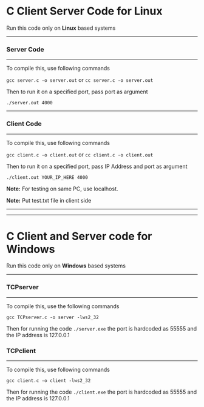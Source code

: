 <h1>C Client Server Code for Linux</h1>

<p>Run this code only on <b>Linux</b> based systems</p>
<hr>
<h3>Server Code</h4><hr>
<p>To compile this, use following commands</p>
<p>
<code>gcc server.c -o server.out</code> or <code>cc server.c -o server.out</code>
</p>
<p>Then to run it on a specified port, pass port as argument</p>
<p>
<code>./server.out 4000</code>
</p>
<hr>
<h3>Client Code</h4><hr>
<p>To compile this, use following commands</p>
<p>
<code>gcc client.c -o client.out</code> or <code>cc client.c -o client.out</code>
</p>
<p>Then to run it on a specified port, pass IP Address and port as argument</p>
<p>
<code>./client.out YOUR_IP_HERE 4000</code>
</p>
<p><b>Note:</b> For testing on same PC, use localhost.</p>
<p><b>Note:</b> Put test.txt file in client side</p>
<hr>
<hr>
<h1>C Client and Server code for Windows</h1>
<p>Run this code only on <b>Windows</b> based systems</p>
<hr>
<h3>TCPserver</h3><hr>
<p> To compile this, use the following commands </p>
<p>
  <code>gcc TCPserver.c -o server -lws2_32</code>
</p>
<p> Then for running the code 
  <code>./server.exe</code>
  the port is hardcoded as 55555 and the IP address is 127.0.0.1 
</p>
<h3>TCPclient</h3><hr>
<p>To compile this, use following commands</p>
<p>
<code>gcc client.c -o client -lws2_32 </code>
<p> Then for running the code 
  <code>./client.exe</code>
  the port is hardcoded as 55555 and the IP address is 127.0.0.1 
</p>



  
  
